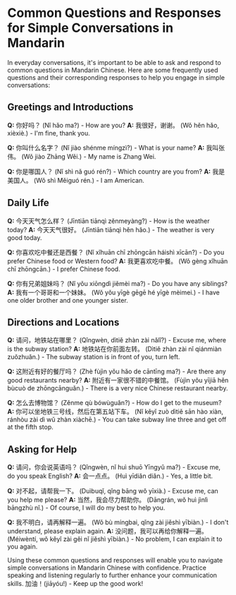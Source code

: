 Common Questions and Responses for Simple Conversations in Mandarin
===================================================================

In everyday conversations, it's important to be able to ask and respond to common questions in Mandarin Chinese. Here are some frequently used questions and their corresponding responses to help you engage in simple conversations:

Greetings and Introductions
---------------------------

**Q:** 你好吗？ (Nǐ hǎo ma?) - How are you? **A:** 我很好，谢谢。 (Wǒ hěn hǎo, xièxiè.) - I'm fine, thank you.

**Q:** 你叫什么名字？ (Nǐ jiào shénme míngzì?) - What is your name? **A:** 我叫张伟。 (Wǒ jiào Zhāng Wěi.) - My name is Zhang Wei.

**Q:** 你是哪国人？ (Nǐ shì nǎ guó rén?) - Which country are you from? **A:** 我是美国人。 (Wǒ shì Měiguó rén.) - I am American.

Daily Life
----------

**Q:** 今天天气怎么样？ (Jīntiān tiānqì zěnmeyàng?) - How is the weather today? **A:** 今天天气很好。 (Jīntiān tiānqì hěn hǎo.) - The weather is very good today.

**Q:** 你喜欢吃中餐还是西餐？ (Nǐ xǐhuān chī zhōngcān háishì xīcān?) - Do you prefer Chinese food or Western food? **A:** 我更喜欢吃中餐。 (Wǒ gèng xǐhuān chī zhōngcān.) - I prefer Chinese food.

**Q:** 你有兄弟姐妹吗？ (Nǐ yǒu xiōngdì jiěmèi ma?) - Do you have any siblings? **A:** 我有一个哥哥和一个妹妹。 (Wǒ yǒu yīgè gēgē hé yīgè mèimei.) - I have one older brother and one younger sister.

Directions and Locations
------------------------

**Q:** 请问，地铁站在哪里？ (Qǐngwèn, dìtiě zhàn zài nǎlǐ?) - Excuse me, where is the subway station? **A:** 地铁站在你前面左转。 (Dìtiě zhàn zài nǐ qiánmiàn zuǒzhuǎn.) - The subway station is in front of you, turn left.

**Q:** 这附近有好的餐厅吗？ (Zhè fùjìn yǒu hǎo de cāntīng ma?) - Are there any good restaurants nearby? **A:** 附近有一家很不错的中餐馆。 (Fùjìn yǒu yījiā hěn bùcuò de zhōngcānguǎn.) - There is a very nice Chinese restaurant nearby.

**Q:** 怎么去博物馆？ (Zěnme qù bówùguǎn?) - How do I get to the museum? **A:** 你可以坐地铁三号线，然后在第五站下车。 (Nǐ kěyǐ zuò dìtiě sān hào xiàn, ránhòu zài dì wǔ zhàn xiàchē.) - You can take subway line three and get off at the fifth stop.

Asking for Help
---------------

**Q:** 请问，你会说英语吗？ (Qǐngwèn, nǐ huì shuō Yīngyǔ ma?) - Excuse me, do you speak English? **A:** 会一点点。 (Huì yīdiǎn diǎn.) - Yes, a little bit.

**Q:** 对不起，请帮我一下。 (Duìbuqǐ, qǐng bāng wǒ yīxià.) - Excuse me, can you help me please? **A:** 当然，我会尽力帮助你。 (Dāngrán, wǒ huì jìnlì bāngzhù nǐ.) - Of course, I will do my best to help you.

**Q:** 我不明白，请再解释一遍。 (Wǒ bù míngbai, qǐng zài jiěshì yībiàn.) - I don't understand, please explain again. **A:** 没问题，我可以再给你解释一遍。 (Méiwèntí, wǒ kěyǐ zài gěi nǐ jiěshì yībiàn.) - No problem, I can explain it to you again.

Using these common questions and responses will enable you to navigate simple conversations in Mandarin Chinese with confidence. Practice speaking and listening regularly to further enhance your communication skills. 加油！(jiāyóu!) - Keep up the good work!
